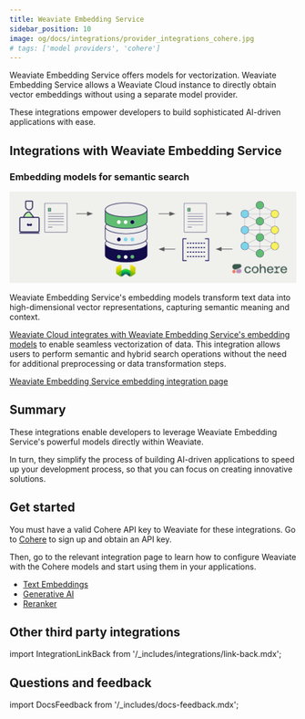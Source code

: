 ```yaml
---
title: Weaviate Embedding Service
sidebar_position: 10
image: og/docs/integrations/provider_integrations_cohere.jpg
# tags: ['model providers', 'cohere']
---
```


<!-- Note: for images, use https://docs.google.com/presentation/d/15opIcJuaIjEEcs_1Zm8B6pccox2p7_MHSjCnRv4dPfU/edit?usp=sharing -->

Weaviate Embedding Service offers models for vectorization. Weaviate Embedding Service allows a Weaviate Cloud instance to directly obtain vector embeddings without using a separate model provider.

These integrations empower developers to build sophisticated AI-driven applications with ease.

## Integrations with Weaviate Embedding Service

### Embedding models for semantic search

![Embedding integration illustration](../_includes/integration_cohere_embedding.png)

Weaviate Embedding Service's embedding models transform text data into high-dimensional vector representations, capturing semantic meaning and context.

[Weaviate Cloud integrates with Weaviate Embedding Service's embedding models](./embeddings.md) to enable seamless vectorization of data. This integration allows users to perform semantic and hybrid search operations without the need for additional preprocessing or data transformation steps.

[Weaviate Embedding Service embedding integration page](./embeddings.md)

## Summary

These integrations enable developers to leverage Weaviate Embedding Service's powerful models directly within Weaviate.

In turn, they simplify the process of building AI-driven applications to speed up your development process, so that you can focus on creating innovative solutions.

## Get started

You must have a valid Cohere API key to Weaviate for these integrations. Go to [Cohere](https://cohere.com/) to sign up and obtain an API key.

Then, go to the relevant integration page to learn how to configure Weaviate with the Cohere models and start using them in your applications.

- [Text Embeddings](./embeddings.md)
- [Generative AI](./generative.md)
- [Reranker](./reranker.md)

## Other third party integrations

import IntegrationLinkBack from '/_includes/integrations/link-back.mdx';

<IntegrationLinkBack/>

## Questions and feedback

import DocsFeedback from '/_includes/docs-feedback.mdx';

<DocsFeedback/>
